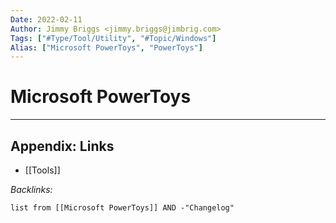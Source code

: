 ```yaml
---
Date: 2022-02-11
Author: Jimmy Briggs <jimmy.briggs@jimbrig.com>
Tags: ["#Type/Tool/Utility", "#Topic/Windows"]
Alias: ["Microsoft PowerToys", "PowerToys"]
---
```


# Microsoft PowerToys



***

## Appendix: Links

- [[Tools]]

*Backlinks:*

```dataview
list from [[Microsoft PowerToys]] AND -"Changelog"
```